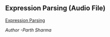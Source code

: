 ## Expression Parsing (Audio File)
[ Expression Parsing](https://drive.google.com/file/d/1JOB8fqyUIFigjVq3uMx_bWz8LVN7JeOy/view?usp=sharing)

*Author -Parth Sharma*
